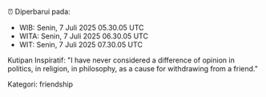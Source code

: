 ⏰ Diperbarui pada:
- WIB: Senin, 7 Juli 2025 05.30.05 UTC
- WITA: Senin, 7 Juli 2025 06.30.05 UTC
- WIT: Senin, 7 Juli 2025 07.30.05 UTC

Kutipan Inspiratif:
"I have never considered a difference of opinion in politics, in religion, in philosophy, as a cause for withdrawing from a friend."


Kategori: friendship

